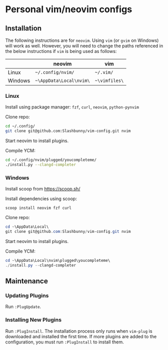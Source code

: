# Personal vim/neovim configs

## Installation

The following instructions are for `neovim`. Using `vim` (or `gvim` on Windows)
will work as well. However, you will need to change the paths referenced in the
below instructions if `vim` is being used as follows:

|         | neovim                  | vim           |
| ----    | ----                    | ----          |
| Linux   | `~/.config/nvim/`       | `~/.vim/`     |
| Windows | `~\AppData\Local\nvim\` | `~\vimfiles\` |


### Linux

Install using package manager: `fzf`, `curl`, `neovim`, `python-pynvim`

Clone repo:

````bash
cd ~/.config/
git clone git@github.com:Slashbunny/vim-config.git nvim
````

Start neovim to install plugins.

Compile YCM:

```bash
cd ~/.config/nvim/plugged/youcompleteme/
./install.py --clangd-completer
```

### Windows

Install scoop from https://scoop.sh/

Install dependencies using scoop:

```
scoop install neovim fzf curl
```

Clone repo:

```powershell
cd ~\AppData\Local\
git clone git@github.com:Slashbunny/vim-config.git nvim
```

Start neovim to install plugins.

Compile YCM:

```powershell
cd ~\AppData\Local\nvim\plugged\youcompleteme\
./install.py --clangd-completer
```

## Maintenance

### Updating Plugins

Run `:PlugUpdate`.

### Installing New Plugins

Run `:PlugInstall`. The installation process only runs when `vim-plug` is
downloaded and installed the first time. If more plugins are added to the
configuration, you must run `:PlugInstall` to install them.

